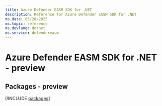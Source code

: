 ```yaml
---
title: Azure Defender EASM SDK for .NET
description: Reference for Azure Defender EASM SDK for .NET
ms.date: 05/28/2025
ms.topic: reference
ms.devlang: dotnet
ms.service: defendereasm
---
```

# Azure Defender EASM SDK for .NET - preview
## Packages - preview
[!INCLUDE [packages](defender-easm-index.md)]
